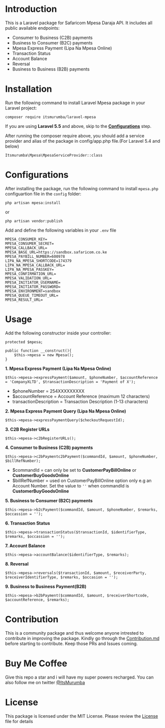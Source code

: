# Introduction
This is a Laravel package for Safaricom Mpesa Daraja API. It includes all public available endpoints:

* Consumer to Business (C2B) payments
* Business to Consumer (B2C) payments
* Mpesa Express Payment (Lipa Na Mpesa Online)
* Transaction Status
* Account Balance
* Reversal
* Business to Business (B2B) payments

# Installation

Run the following command to install Laravel Mpesa package in your Laravel project:

````
composer require itsmurumba/laravel-mpesa
````

If you are using **Laravel 5.5** and above, skip to the [**Configurations**](https://github.com/ItsMurumba/laravel-mpesa#configurations) step.

After running the composer require above, you should add a service provider and alias of the package in config/app.php file.(For Laravel 5.4 and below)

````
Itsmurumba\Mpesa\MpesaServiceProvider::class
````

# Configurations

After installing the package, run the following command to install `mpesa.php` configuartion file in the `config` folder:

````
php artisan mpesa:install
````

or 
````
php artisan vendor:publish
````

Add and define the following variables in your `.env` file

````
MPESA_CONSUMER_KEY=
MPESA_CONSUMER_SECRET=
MPESA_CALLBACK_URL=
MPESA_BASE_URL=https://sandbox.safaricom.co.ke
MPESA_PAYBILL_NUMBER=600978
LIPA_NA_MPESA_SHORTCODE=174379
LIPA_NA_MPESA_CALLBACK_URL=
LIPA_NA_MPESA_PASSKEY=
MPESA_CONFIRMATION_URL=
MPESA_VALIDATION_URL=
MPESA_INITIATOR_USERNAME=
MPESA_INITIATOR_PASSWORD=
MPESA_ENVIRONMENT=sandbox
MPESA_QUEUE_TIMEOUT_URL=
MPESA_RESULT_URL=
````

# Usage
Add the following constructor inside your controller:
`````
protected $mpesa;

public function __construct(){
    $this->mpesa = new Mpesa();
}
`````

**1. Mpesa Express Payment (Lipa Na Mpesa Online)**
````
$this->mpesa->expressPayment($amount, $phoneNumber, $accountReference = 'CompanyXLTD', $transactionDescription = 'Payment of X');
````
* $phoneNumber = 254XXXXXXXXX
* $accountReference = Account Reference (maximum 12 characters)
* transactionDescription = Transaction Description (1-13 characters)

**2. Mpesa Express Payment Query (Lipa Na Mpesa Online)**
````
$this->mpesa->expressPaymentQuery($checkoutRequestId);
````
**3. C2B Register URLs**
````
$this->mpesa->c2bRegisterURLs();
````

**4. Consumer to Business (C2B) payments**
````
$this->mpesa->c2bPaymentc2bPayment($commandId, $amount, $phoneNumber, $billRefNumber); 
````
* $commandId = can only be set to **CustomerPayBillOnline** or **CustomerBuyGoodsOnline**
* $billRefNumber = used on CustomerPayBillOnline option only e.g an Account Number. Set the value to `''` when commandId is **CustomerBuyGoodsOnline**

**5. Business to Consumer (B2C) payments**
````
$this->mpesa->b2cPayment($commandId, $amount, $phoneNumber, $remarks, $occassion = '');
````
**6. Transaction Status**
````
$this->mpesa->transactionStatus($transactionId, $identifierType, $remarks, $occassion = '');
````
**7. Account Balance**
````
$this->mpesa->accountBalance($identifierType, $remarks);
````
**8. Reversal**
````
$this->mpesa->reversals($transactionId, $amount, $receiverParty, $receiverIdentifierType, $remarks, $occasion = '');
````
**9. Business to Business Payment(B2B)**
````
$this->mpesa->b2bPayment($commandId, $amount, $receiverShortcode, $accountReference, $remarks);
````


# Contribution
This is a community package and thus welcome anyone intrested to contribute in improving the package. Kindly go through the [Contribution.md](Contribution.md) before starting to contribute. Keep those PRs and Issues coming.

# Buy Me Coffee
Give this repo a star and i will have my super powers recharged. You can also follow me on twitter [@ItsMurumba](https://twitter.com/ItsMurumba)

# License
This package is licensed under the MIT License. Please review the [License](LICENSE.md) file for details









